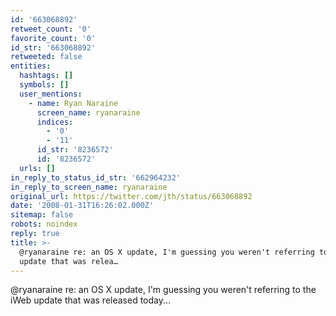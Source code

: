 ```yaml
---
id: '663068892'
retweet_count: '0'
favorite_count: '0'
id_str: '663068892'
retweeted: false
entities:
  hashtags: []
  symbols: []
  user_mentions:
    - name: Ryan Naraine
      screen_name: ryanaraine
      indices:
        - '0'
        - '11'
      id_str: '8236572'
      id: '8236572'
  urls: []
in_reply_to_status_id_str: '662964232'
in_reply_to_screen_name: ryanaraine
original_url: https://twitter.com/jth/status/663068892
date: '2008-01-31T16:26:02.000Z'
sitemap: false
robots: noindex
reply: true
title: >-
  @ryanaraine re: an OS X update, I'm guessing you weren't referring to the iWeb
  update that was relea…
---
```


@ryanaraine re: an OS X update, I'm guessing you weren't referring to the iWeb update that was released today...